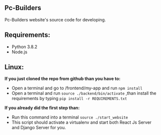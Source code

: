 
## Pc-Builders
Pc-Builders website's source code for developing.
## Requirements:
 - Python 3.8.2
 - Node.js 
## Linux:
**If you just cloned the repo from github than you have to:**

 - Open a terminal and go to /frontend/my-app and run `npm install`
 - Open a terminal and run `source ./backend/bin/activate`
,than install the requirements by typing `pip install -r REQUIREMENTS.txt`


**If you already did the first step than:** 
 - Run this command into a terminal `source ./start_website` 
 - This script    should activate a virtualenv and start both React Js
   Server and    Django Server for you.
